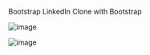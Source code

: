 Bootstrap LinkedIn Clone with Bootstrap

![image](https://user-images.githubusercontent.com/23610345/183476780-43294bab-2b41-43a9-9c5c-3d574dc6195d.png)


![image](https://user-images.githubusercontent.com/23610345/183476817-439845ba-0951-43b8-8f0e-e6ea70faf6bc.png)


